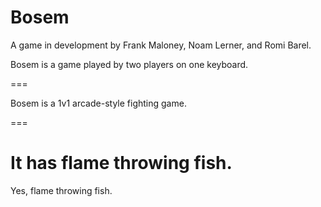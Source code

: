 Bosem
=====

A game in development by Frank Maloney, Noam Lerner, and Romi Barel.

Bosem is a game played by two players on one keyboard. 
 
===

Bosem is a 1v1 arcade-style fighting game.

===

It has flame throwing fish.
=====

Yes, flame throwing fish.